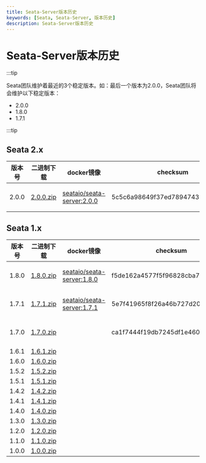```yaml
---
title: Seata-Server版本历史
keywords: [Seata, Seata-Server, 版本历史]
description: Seata-Server版本历史
---
```



# Seata-Server版本历史

:::tip

Seata团队维护着最近的3个稳定版本。如：最后一个版本为2.0.0，Seata团队将会维护以下稳定版本：

- 2.0.0
- 1.8.0
- 1.7.1

:::tip

## Seata 2.x

| 版本号 | 二进制下载                                                   | docker镜像                                                   | checksum                         | 发布说明                               | 参考文档                                 | 日期       |
| ------ | ------------------------------------------------------------ | ------------------------------------------------------------ | -------------------------------- | -------------------------------------- | ---------------------------------------- | ---------- |
| 2.0.0  | [2.0.0.zip](https://github.com/apache/incubator-seata/releases/download/v2.0.0/seata-server-2.0.0.zip) | [seataio/seata-server:2.0.0](https://hub.docker.com/r/seataio/seata-server/tags?page=1&name=2.0.0) | 5c5c6a98649f37ed7894743b21bc8777 | [2.0.x 发布说明](/docs/release-notes/) | [2.0.x 快速开始](/docs/user/quickstart/) | 2023-11-24 |

## Seata 1.x

| 版本号 | 二进制下载                                                   | docker镜像                                                   | checksum                         | 发布说明                                    | 参考文档                                      | 日期       |
| ------ | ------------------------------------------------------------ | ------------------------------------------------------------ | -------------------------------- | ------------------------------------------- | --------------------------------------------- | ---------- |
| 1.8.0  | [1.8.0.zip](https://github.com/apache/incubator-seata/releases/download/v1.8.0/seata-server-1.8.0.zip) | [seataio/seata-server:1.8.0](https://hub.docker.com/r/seataio/seata-server/tags?page=1&name=1.8.0) | f5de162a4577f5f96828cba75d912240 | [1.8.x 发布说明](/docs/v1.8/release-notes/) | [1.8.x 快速开始](/docs/v1.8/user/quickstart/) | 2023-10-31 |
| 1.7.1  | [1.7.1.zip](https://github.com/apache/incubator-seata/download/v1.7.1/seata-server-1.7.1.zip) | [seataio/seata-server:1.7.1](https://hub.docker.com/r/seataio/seata-server/tags?page=1&name=1.7.1) | 5e7f41965f8f26a46b727d204eef3054 | [1.7.x 发布说明](/docs/v1.7/release-notes/) | [1.7.x 快速开始](/docs/v1.7/user/quickstart/) | 2023-09-05 |
| 1.7.0  | [1.7.0.zip](https://github.com/apache/incubator-seata/releases/download/v1.7.0/seata-server-1.7.0.zip) |                                                              | ca1f7444f19db7245df1e460fd468d30 | [1.7.x 发布说明](/docs/v1.7/release-notes/) | [1.7.x 快速开始](/docs/v1.7/user/quickstart/) | 2023-07-11 |
| 1.6.1  | [1.6.1.zip](https://github.com/apache/incubator-seata/releases/download/v1.6.1/seata-server-1.6.1.zip) |                                                              |                                  |                                             |                                               |            |
| 1.6.0  | [1.6.0.zip](https://github.com/apache/incubator-seata/releases/download/v1.6.0/seata-server-1.6.0.zip) |                                                              |                                  |                                             |                                               |            |
| 1.5.2  | [1.5.2.zip](https://github.com/apache/incubator-seata/releases/download/v1.5.2/seata-server-1.5.2.zip) |                                                              |                                  |                                             |                                               |            |
| 1.5.1  | [1.5.1.zip](https://github.com/apache/incubator-seata/releases/download/v1.5.1/seata-server-1.5.1.zip) |                                                              |                                  |                                             |                                               |            |
| 1.4.2  | [1.4.2.zip](https://github.com/apache/incubator-seata/releases/download/v1.4.2/seata-server-1.4.2.zip) |                                                              |                                  |                                             |                                               |            |
| 1.4.1  | [1.4.1.zip](https://github.com/apache/incubator-seata/releases/download/v1.4.1/seata-server-1.4.1.zip) |                                                              |                                  |                                             |                                               |            |
| 1.4.0  | [1.4.0.zip](https://github.com/apache/incubator-seata/releases/download/v1.4.0/seata-server-1.4.0.zip) |                                                              |                                  |                                             |                                               |            |
| 1.3.0  | [1.3.0.zip](https://github.com/apache/incubator-seata/releases/download/v1.3.0/seata-server-1.3.0.zip) |                                                              |                                  |                                             |                                               |            |
| 1.2.0  | [1.2.0.zip](https://github.com/apache/incubator-seata/releases/download/v1.2.0/seata-server-1.2.0.zip) |                                                              |                                  |                                             |                                               |            |
| 1.1.0  | [1.1.0.zip](https://github.com/apache/incubator-seata/releases/download/v1.1.0/seata-server-1.1.0.zip) |                                                              |                                  |                                             |                                               |            |
| 1.0.0  | [1.0.0.zip](https://github.com/apache/incubator-seata/releases/download/v1.0.0/seata-server-1.0.0.zip) |                                                              |                                  |                                             |                                               |            |
